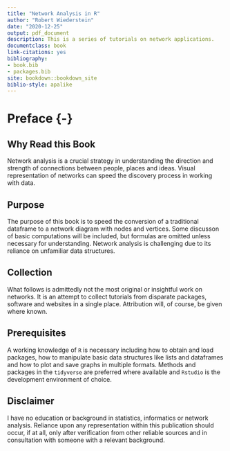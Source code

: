 ```yaml
---
title: "Network Analysis in R"
author: "Robert Wiederstein"
date: "2020-12-25"
output: pdf_document
description: This is a series of tutorials on network applications.
documentclass: book
link-citations: yes
bibliography:
- book.bib
- packages.bib
site: bookdown::bookdown_site
biblio-style: apalike
---
```


# Preface {-}



## Why Read this Book

Network analysis is a crucial strategy in understanding the direction and strength of connections between people, places and ideas. Visual representation of networks can speed the discovery process in working with data. 

## Purpose

The purpose of this book is to speed the conversion of a traditional dataframe to a network diagram with nodes and vertices. Some discusson of basic computations will be included, but formulas are omitted unless necessary for understanding.  Network analysis is challenging due to its reliance on unfamiliar data structures.

## Collection

What follows is admittedly not the most original or insightful work on networks.  It is an attempt to collect tutorials from disparate packages, software and websites in a single place. Attribution will, of course, be given where known.

## Prerequisites

A working knowledge of `R` is necessary including how to obtain and load packages, how to manipulate basic data structures like lists and dataframes and how to plot and save graphs in multiple formats. Methods and packages in the `tidyverse` are preferred where available and  `Rstudio` is the development environment of choice.

## Disclaimer

I have no education or background in statistics, informatics or network analysis.  Reliance upon any representation within this publication should occur, if at all,  only after verification from other reliable sources and in consultation with someone with a relevant background.
